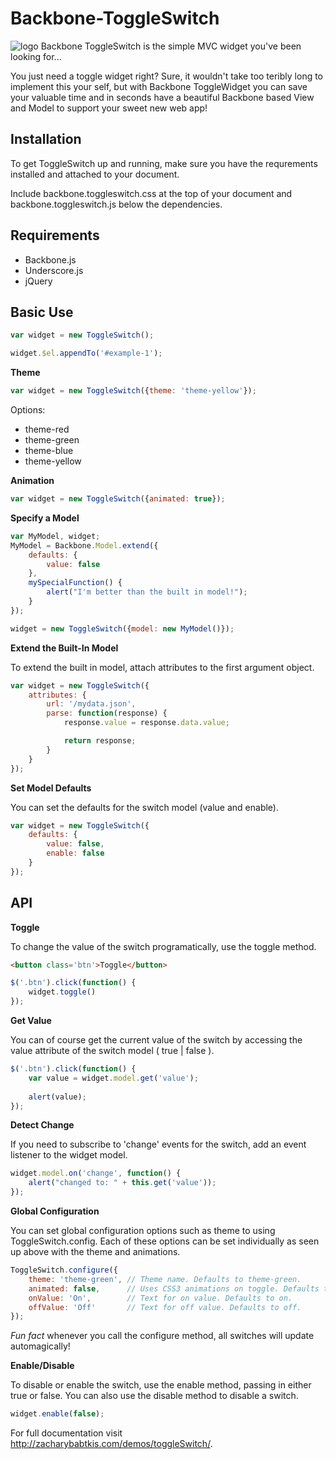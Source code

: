 Backbone-ToggleSwitch
=====================
![logo](http://zacharybabtkis.com/blog/wp-content/uploads/2013/07/logo.png "Backbone ToggleSwitch Logo")
Backbone ToggleSwitch is the simple MVC widget you've been looking for...

You just need a toggle widget right? Sure, it wouldn't take too teribly long to implement this your self, but with Backbone ToggleWidget you can save your valuable time and in seconds have a beautiful Backbone based View and Model to support your sweet new web app!

Installation
-----------
To get ToggleSwitch up and running, make sure you have the requrements installed and attached to your document.

Include backbone.toggleswitch.css at the top of your document and backbone.toggleswitch.js below the dependencies.

Requirements
-----------
* Backbone.js
* Underscore.js
* jQuery

Basic Use
--------

```javascript
var widget = new ToggleSwitch();

widget.$el.appendTo('#example-1');
```

**Theme**

```javascript
var widget = new ToggleSwitch({theme: 'theme-yellow'});
```
Options:
* theme-red
* theme-green
* theme-blue
* theme-yellow

**Animation**

```javascript
var widget = new ToggleSwitch({animated: true});
```

**Specify a Model**

```javascript
var MyModel, widget;
MyModel = Backbone.Model.extend({
    defaults: {
        value: false
    },
    mySpecialFunction() {
        alert("I'm better than the built in model!");
    }
});
```

```javascript
widget = new ToggleSwitch({model: new MyModel()});
```

**Extend the Built-In Model**

To extend the built in model, attach attributes to the first argument object.

```javascript
var widget = new ToggleSwitch({
    attributes: { 
        url: '/mydata.json',
        parse: function(response) {
            response.value = response.data.value;

            return response;
        }
    }
});
```

**Set Model Defaults**

You can set the defaults for the switch model (value and enable).

```javascript
var widget = new ToggleSwitch({
    defaults: { 
        value: false,
        enable: false
    }
});
```

API
---
**Toggle**

To change the value of the switch programatically, use the toggle method.

```html
<button class='btn'>Toggle</button>
```

```javascript
$('.btn').click(function() {
    widget.toggle()
});
```

**Get Value**

You can of course get the current value of the switch by accessing the value attribute of the switch model ( true | false ).

```javascript
$('.btn').click(function() {
    var value = widget.model.get('value');
                        
    alert(value);
});
```

**Detect Change**

If you need to subscribe to 'change' events for the switch, add an event listener to the widget model.

```javascript
widget.model.on('change', function() { 
    alert("changed to: " + this.get('value')); 
});

```

**Global Configuration**

You can set global configuration options such as theme to using ToggleSwitch.config. Each of these options can be set individually as seen up above with the theme and animations.

```javascript
ToggleSwitch.configure({
    theme: 'theme-green', // Theme name. Defaults to theme-green.
    animated: false,      // Uses CSS3 animations on toggle. Defaults to false.
    onValue: 'On',        // Text for on value. Defaults to on.
    offValue: 'Off'       // Text for off value. Defaults to off.
});
```
*Fun fact* whenever you call the configure method, all switches will update automagically!

**Enable/Disable**

To disable or enable the switch, use the enable method, passing in either true or false. You can also use the disable method to disable a switch.

```javascript
widget.enable(false);
```

For full documentation visit http://zacharybabtkis.com/demos/toggleSwitch/.
